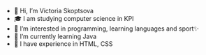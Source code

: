 - 👋 Hi, I’m Victoria Skoptsova
- 🎓 I am studying computer science in KPI
- 👀 I’m interested in programming, learning languages and sport✨
- 🌱 I’m currently learning Java
- 🌱 I have experience in HTML, CSS


<!---
s-torryy1819/s-torryy1819 is a ✨ special ✨ repository because its `README.md` (this file) appears on your GitHub profile.
You can click the Preview link to take a look at your changes.
--->
